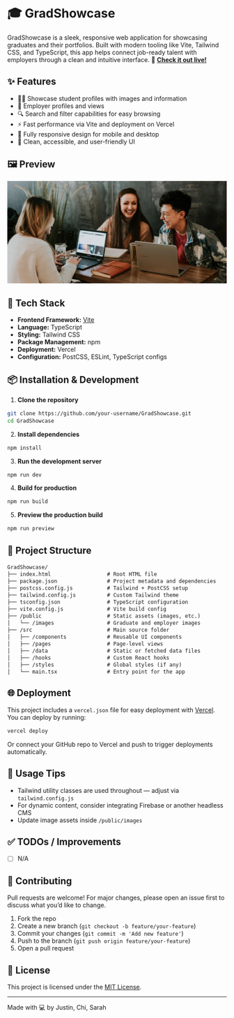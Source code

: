 # 🎓 GradShowcase

GradShowcase is a sleek, responsive web application for showcasing graduates and their portfolios. Built with modern tooling like Vite, Tailwind CSS, and TypeScript, this app helps connect job-ready talent with employers through a clean and intuitive interface.
🚀 **[Check it out live!](https://grad-showcase.vercel.app/)**

## ✨ Features

- 🧑‍🎓 Showcase student profiles with images and information  
- 🏢 Employer profiles and views  
- 🔍 Search and filter capabilities for easy browsing  
- ⚡ Fast performance via Vite and deployment on Vercel  
- 📱 Fully responsive design for mobile and desktop  
- 🎨 Clean, accessible, and user-friendly UI  

## 🖼️ Preview

![screenshot](./public/images/showcaseHero.jpg)

## 🚀 Tech Stack

- **Frontend Framework:** [Vite](https://vitejs.dev/)  
- **Language:** TypeScript  
- **Styling:** Tailwind CSS  
- **Package Management:** npm  
- **Deployment:** Vercel  
- **Configuration:** PostCSS, ESLint, TypeScript configs  

## 📦 Installation & Development

1. **Clone the repository**  
```bash
git clone https://github.com/your-username/GradShowcase.git
cd GradShowcase
```

2. **Install dependencies**  
```bash
npm install
```

3. **Run the development server**  
```bash
npm run dev
```

4. **Build for production**  
```bash
npm run build
```

5. **Preview the production build**  
```bash
npm run preview
```

## 📁 Project Structure

```
GradShowcase/
├── index.html                  # Root HTML file
├── package.json                # Project metadata and dependencies
├── postcss.config.js           # Tailwind + PostCSS setup
├── tailwind.config.js          # Custom Tailwind theme
├── tsconfig.json               # TypeScript configuration
├── vite.config.js              # Vite build config
├── /public                     # Static assets (images, etc.)
│   └── /images                 # Graduate and employer images
├── /src                        # Main source folder
│   ├── /components             # Reusable UI components
│   ├── /pages                  # Page-level views
│   ├── /data                   # Static or fetched data files
│   ├── /hooks                  # Custom React hooks
│   ├── /styles                 # Global styles (if any)
│   └── main.tsx                # Entry point for the app
```

## 🌐 Deployment

This project includes a `vercel.json` file for easy deployment with [Vercel](https://vercel.com). You can deploy by running:

```bash
vercel deploy
```

Or connect your GitHub repo to Vercel and push to trigger deployments automatically.

## 🧠 Usage Tips

- Tailwind utility classes are used throughout — adjust via `tailwind.config.js`  
- For dynamic content, consider integrating Firebase or another headless CMS  
- Update image assets inside `/public/images`  

## ✅ TODOs / Improvements

- [ ] N/A

## 🤝 Contributing

Pull requests are welcome! For major changes, please open an issue first to discuss what you’d like to change.

1. Fork the repo  
2. Create a new branch (`git checkout -b feature/your-feature`)  
3. Commit your changes (`git commit -m 'Add new feature'`)  
4. Push to the branch (`git push origin feature/your-feature`)  
5. Open a pull request  

## 📜 License

This project is licensed under the [MIT License](LICENSE).

---

Made with 💻 by Justin, Chi, Sarah

